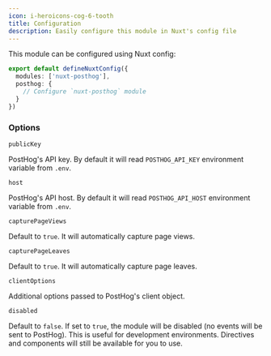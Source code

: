 ```yaml
---
icon: i-heroicons-cog-6-tooth
title: Configuration
description: Easily configure this module in Nuxt's config file
---
```


This module can be configured using Nuxt config:

```typescript [nuxt.config.ts]
export default defineNuxtConfig({
  modules: ['nuxt-posthog'],
  posthog: {
    // Configure `nuxt-posthog` module
  }
})
```

### Options

`publicKey`

PostHog's API key. By default it will read `POSTHOG_API_KEY` environment variable from `.env`.

`host`

PostHog's API host. By default it will read `POSTHOG_API_HOST` environment variable from `.env`.

`capturePageViews`

Default to `true`. It will automatically capture page views.

`capturePageLeaves`

Default to `true`. It will automatically capture page leaves.

`clientOptions`

Additional options passed to PostHog's client object.

`disabled`

Default to `false`. If set to `true`, the module will be disabled (no events will be sent to PostHog).
This is useful for development environments. Directives and components will still be available for you to use.
